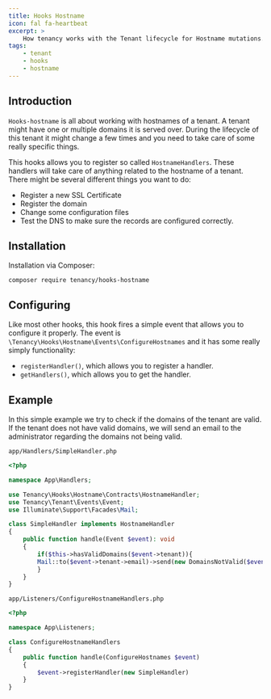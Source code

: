 ```yaml
---
title: Hooks Hostname
icon: fal fa-heartbeat
excerpt: >
    How tenancy works with the Tenant lifecycle for Hostname mutations.
tags:
    - tenant
    - hooks
    - hostname
---
```


## Introduction
`Hooks-hostname` is all about working with hostnames of a tenant. A tenant might have one or multiple domains it is served over. During the lifecycle of this tenant it might change a few times and you need to take care of some really specific things.

This hooks allows you to register so called `HostnameHandlers`. These handlers will take care of anything related to the hostname of a tenant. There might be several different things you want to do:
- Register a new SSL Certificate
- Register the domain
- Change some configuration files
- Test the DNS to make sure the records are configured correctly.

## Installation
Installation via Composer:
```
composer require tenancy/hooks-hostname
```

## Configuring
Like most other hooks, this hook fires a simple event that allows you to configure it properly. The event is `\Tenancy\Hooks\Hostname\Events\ConfigureHostnames` and it has some really simply functionality:
- `registerHandler()`, which allows you to register a handler.
- `getHandlers()`, which allows you to get the handler.


## Example
In this simple example we try to check if the domains of the tenant are valid. If the tenant does not have valid domains, we will send an email to the administrator regarding the domains not being valid.

`app/Handlers/SimpleHandler.php`
```php
<?php

namespace App\Handlers;

use Tenancy\Hooks\Hostname\Contracts\HostnameHandler;
use Tenancy\Tenant\Events\Event;
use Illuminate\Support\Facades\Mail;

class SimpleHandler implements HostnameHandler
{
    public function handle(Event $event): void
    {
        if($this->hasValidDomains($event->tenant)){
        Mail::to($event->tenant->email)->send(new DomainsNotValid($event->tenant->getHostnames()));
        }
    }
}
```

`app/Listeners/ConfigureHostnameHandlers.php`
```php
<?php

namespace App\Listeners;

class ConfigureHostnameHandlers
{
    public function handle(ConfigureHostnames $event)
    {
        $event->registerHandler(new SimpleHandler)
    }
}
```
